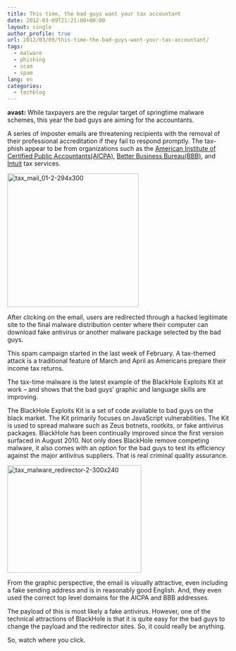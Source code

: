 ```yaml
---
title: This time, the bad guys want your tax accountant
date: 2012-03-09T21:21:00+00:00
layout: single
author_profile: true
url: 2012/03/09/this-time-the-bad-guys-want-your-tax-accountant/
tags:
  - malware
  - phishing
  - scam
  - spam
lang: en
categories: 
  - techblog
---
```

**avast:** While taxpayers are the regular target of springtime malware schemes, this year the bad guys are aiming for the accountants. 

A series of imposter emails are threatening recipients with the removal of their professional accreditation if they fail to respond promptly. The tax-phish appear to be from organizations such as the <a href="http://www.aicpa.org/" target="_blank">American Institute of Certified Public Accountants(AICPA)</a>, <a href="http://www.bbb.org/" target="_blank">Better Business Bureau(BBB)</a>, and <a href="http://www.intuit.com/" target="_blank">Intuit</a> tax services. 

[<img title="tax_mail_01-2-294x300" border="0" alt="tax_mail_01-2-294x300" src="http://lh3.ggpht.com/-goFvkYOhE5k/T1ptB3rtt8I/AAAAAAAAFGo/txDMD6QJxIU/tax_mail_01-2-294x300_thumb%25255B1%25255D.jpg?imgmax=800" width="298" height="304" />](http://lh4.ggpht.com/-ahJwab1csoE/T1ps-GcJVYI/AAAAAAAAFGg/BvJIW2nto4I/s1600-h/tax_mail_01-2-294x300%25255B3%25255D.jpg) 

After clicking on the email, users are redirected through a hacked legitimate site to the final malware distribution center where their computer can download fake antivirus or another malware package selected by the bad guys. 

This spam campaign started in the last week of February. A tax-themed attack is a traditional feature of March and April as Americans prepare their income tax returns. 

The tax-time malware is the latest example of the BlackHole Exploits Kit at work – and shows that the bad guys’ graphic and language skills are improving. 

The BlackHole Exploits Kit is a set of code available to bad guys on the black market. The Kit primarily focuses on JavaScript vulnerabilities. The Kit is used to spread malware such as Zeus botnets, rootkits, or fake antivirus packages. BlackHole has been continually improved since the first version surfaced in August 2010. Not only does BlackHole remove competing malware, it also comes with an option for the bad guys to test its efficiency against the major antivirus suppliers. That is real criminal quality assurance. 

[<img title="tax_malware_redirector-2-300x240" border="0" alt="tax_malware_redirector-2-300x240" src="http://lh5.ggpht.com/-EbgYWQTlWfs/T1ptMPga12I/AAAAAAAAFG4/3Sm4scjaE-E/tax_malware_redirector-2-300x240_thumb%25255B1%25255D.jpg?imgmax=800" width="304" height="244" />](http://lh3.ggpht.com/-K35rtgCc7mg/T1ptF81Ji1I/AAAAAAAAFGw/18555DzsyWM/s1600-h/tax_malware_redirector-2-300x240%25255B3%25255D.jpg) 

From the graphic perspective, the email is visually attractive, even including a fake sending address and is in reasonably good English. And, they even used the correct top level domains for the AICPA and BBB addresses. 

The payload of this is most likely a fake antivirus. However, one of the technical attractions of BlackHole is that it is quite easy for the bad guys to change the payload and the redirector sites. So, it could really be anything. 

So, watch where you click.